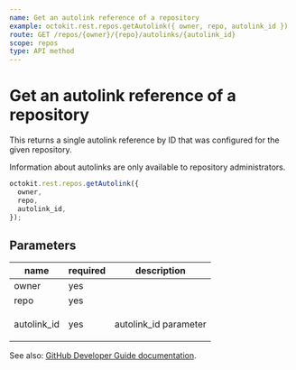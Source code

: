 ```yaml
---
name: Get an autolink reference of a repository
example: octokit.rest.repos.getAutolink({ owner, repo, autolink_id })
route: GET /repos/{owner}/{repo}/autolinks/{autolink_id}
scope: repos
type: API method
---
```


# Get an autolink reference of a repository

This returns a single autolink reference by ID that was configured for the given repository.

Information about autolinks are only available to repository administrators.

```js
octokit.rest.repos.getAutolink({
  owner,
  repo,
  autolink_id,
});
```

## Parameters

<table>
  <thead>
    <tr>
      <th>name</th>
      <th>required</th>
      <th>description</th>
    </tr>
  </thead>
  <tbody>
    <tr><td>owner</td><td>yes</td><td>

</td></tr>
<tr><td>repo</td><td>yes</td><td>

</td></tr>
<tr><td>autolink_id</td><td>yes</td><td>

autolink_id parameter

</td></tr>
  </tbody>
</table>

See also: [GitHub Developer Guide documentation](https://docs.github.com/v3/repos#get-autolink).
